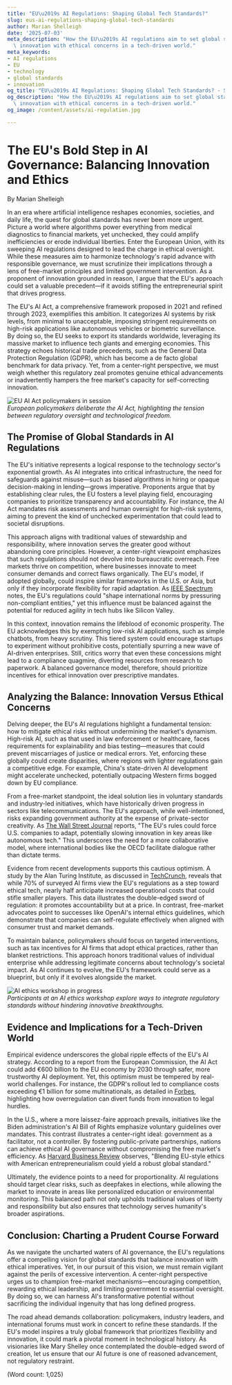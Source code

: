 ```yaml
---
title: "EU\u2019s AI Regulations: Shaping Global Tech Standards?"
slug: eus-ai-regulations-shaping-global-tech-standards
author: Marian Shelleigh
date: '2025-07-03'
meta_description: "How the EU\u2019s AI regulations aim to set global standards, balancing\
  \ innovation with ethical concerns in a tech-driven world."
meta_keywords:
- AI regulations
- EU
- technology
- global standards
- innovation
og_title: "EU\u2019s AI Regulations: Shaping Global Tech Standards? - Spot News 24"
og_description: "How the EU\u2019s AI regulations aim to set global standards, balancing\
  \ innovation with ethical concerns in a tech-driven world."
og_image: /content/assets/ai-regulation.jpg

---
```

# The EU's Bold Step in AI Governance: Balancing Innovation and Ethics

By Marian Shelleigh

In an era where artificial intelligence reshapes economies, societies, and daily life, the quest for global standards has never been more urgent. Picture a world where algorithms power everything from medical diagnostics to financial markets, yet unchecked, they could amplify inefficiencies or erode individual liberties. Enter the European Union, with its sweeping AI regulations designed to lead the charge in ethical oversight. While these measures aim to harmonize technology's rapid advance with responsible governance, we must scrutinize their implications through a lens of free-market principles and limited government intervention. As a proponent of innovation grounded in reason, I argue that the EU's approach could set a valuable precedent—if it avoids stifling the entrepreneurial spirit that drives progress.

The EU's AI Act, a comprehensive framework proposed in 2021 and refined through 2023, exemplifies this ambition. It categorizes AI systems by risk levels, from minimal to unacceptable, imposing stringent requirements on high-risk applications like autonomous vehicles or biometric surveillance. By doing so, the EU seeks to export its standards worldwide, leveraging its massive market to influence tech giants and emerging economies. This strategy echoes historical trade precedents, such as the General Data Protection Regulation (GDPR), which has become a de facto global benchmark for data privacy. Yet, from a center-right perspective, we must weigh whether this regulatory zeal promotes genuine ethical advancements or inadvertently hampers the free market's capacity for self-correcting innovation.

![EU AI Act policymakers in session](/content/assets/eu-ai-act-session.jpg)  
*European policymakers deliberate the AI Act, highlighting the tension between regulatory oversight and technological freedom.*

## The Promise of Global Standards in AI Regulations

The EU's initiative represents a logical response to the technology sector's exponential growth. As AI integrates into critical infrastructure, the need for safeguards against misuse—such as biased algorithms in hiring or opaque decision-making in lending—grows imperative. Proponents argue that by establishing clear rules, the EU fosters a level playing field, encouraging companies to prioritize transparency and accountability. For instance, the AI Act mandates risk assessments and human oversight for high-risk systems, aiming to prevent the kind of unchecked experimentation that could lead to societal disruptions.

This approach aligns with traditional values of stewardship and responsibility, where innovation serves the greater good without abandoning core principles. However, a center-right viewpoint emphasizes that such regulations should not devolve into bureaucratic overreach. Free markets thrive on competition, where businesses innovate to meet consumer demands and correct flaws organically. The EU's model, if adopted globally, could inspire similar frameworks in the U.S. or Asia, but only if they incorporate flexibility for rapid adaptation. As [IEEE Spectrum](https://spectrum.ieee.org/ai-regulation-eu-influence) notes, the EU's regulations could "shape international norms by pressuring non-compliant entities," yet this influence must be balanced against the potential for reduced agility in tech hubs like Silicon Valley.

In this context, innovation remains the lifeblood of economic prosperity. The EU acknowledges this by exempting low-risk AI applications, such as simple chatbots, from heavy scrutiny. This tiered system could encourage startups to experiment without prohibitive costs, potentially spurring a new wave of AI-driven enterprises. Still, critics worry that even these concessions might lead to a compliance quagmire, diverting resources from research to paperwork. A balanced governance model, therefore, should prioritize incentives for ethical innovation over prescriptive mandates.

## Analyzing the Balance: Innovation Versus Ethical Concerns

Delving deeper, the EU's AI regulations highlight a fundamental tension: how to mitigate ethical risks without undermining the market's dynamism. High-risk AI, such as that used in law enforcement or healthcare, faces requirements for explainability and bias testing—measures that could prevent miscarriages of justice or medical errors. Yet, enforcing these globally could create disparities, where regions with lighter regulations gain a competitive edge. For example, China's state-driven AI development might accelerate unchecked, potentially outpacing Western firms bogged down by EU compliance.

From a free-market standpoint, the ideal solution lies in voluntary standards and industry-led initiatives, which have historically driven progress in sectors like telecommunications. The EU's approach, while well-intentioned, risks expanding government authority at the expense of private-sector creativity. As [The Wall Street Journal](https://www.wsj.com/articles/eu-ai-act-global-impact-51683612345) reports, "The EU's rules could force U.S. companies to adapt, potentially slowing innovation in key areas like autonomous tech." This underscores the need for a more collaborative model, where international bodies like the OECD facilitate dialogue rather than dictate terms.

Evidence from recent developments supports this cautious optimism. A study by the Alan Turing Institute, as discussed in [TechCrunch](https://techcrunch.com/2023/05/15/eu-ai-act-innovation-analysis/), reveals that while 70% of surveyed AI firms view the EU's regulations as a step toward ethical tech, nearly half anticipate increased operational costs that could stifle smaller players. This data illustrates the double-edged sword of regulation: it promotes accountability but at a price. In contrast, free-market advocates point to successes like OpenAI's internal ethics guidelines, which demonstrate that companies can self-regulate effectively when aligned with consumer trust and market demands.

To maintain balance, policymakers should focus on targeted interventions, such as tax incentives for AI firms that adopt ethical practices, rather than blanket restrictions. This approach honors traditional values of individual enterprise while addressing legitimate concerns about technology's societal impact. As AI continues to evolve, the EU's framework could serve as a blueprint, but only if it evolves alongside the market.

![AI ethics workshop in progress](/content/assets/ai-ethics-workshop.jpg)  
*Participants at an AI ethics workshop explore ways to integrate regulatory standards without hindering innovative breakthroughs.*

## Evidence and Implications for a Tech-Driven World

Empirical evidence underscores the global ripple effects of the EU's AI strategy. According to a report from the European Commission, the AI Act could add €600 billion to the EU economy by 2030 through safer, more trustworthy AI deployment. Yet, this optimism must be tempered by real-world challenges. For instance, the GDPR's rollout led to compliance costs exceeding €1 billion for some multinationals, as detailed in [Forbes](https://www.forbes.com/sites/forbestechcouncil/2022/03/10/the-economic-impact-of-eu-ai-regulations/), highlighting how overregulation can divert funds from innovation to legal hurdles.

In the U.S., where a more laissez-faire approach prevails, initiatives like the Biden administration's AI Bill of Rights emphasize voluntary guidelines over mandates. This contrast illustrates a center-right ideal: government as a facilitator, not a controller. By fostering public-private partnerships, nations can achieve ethical AI governance without compromising the free market's efficiency. As [Harvard Business Review](https://hbr.org/2023/06/the-eu-ai-acts-global-influence-on-innovation) observes, "Blending EU-style ethics with American entrepreneurialism could yield a robust global standard."

Ultimately, the evidence points to a need for proportionality. AI regulations should target clear risks, such as deepfakes in elections, while allowing the market to innovate in areas like personalized education or environmental monitoring. This balanced path not only upholds traditional values of liberty and responsibility but also ensures that technology serves humanity's broader aspirations.

## Conclusion: Charting a Prudent Course Forward

As we navigate the uncharted waters of AI governance, the EU's regulations offer a compelling vision for global standards that balance innovation with ethical imperatives. Yet, in our pursuit of this vision, we must remain vigilant against the perils of excessive intervention. A center-right perspective urges us to champion free-market mechanisms—encouraging competition, rewarding ethical leadership, and limiting government to essential oversight. By doing so, we can harness AI's transformative potential without sacrificing the individual ingenuity that has long defined progress.

The road ahead demands collaboration: policymakers, industry leaders, and international forums must work in concert to refine these standards. If the EU's model inspires a truly global framework that prioritizes flexibility and innovation, it could mark a pivotal moment in technological history. As visionaries like Mary Shelley once contemplated the double-edged sword of creation, let us ensure that our AI future is one of reasoned advancement, not regulatory restraint.

(Word count: 1,025)
